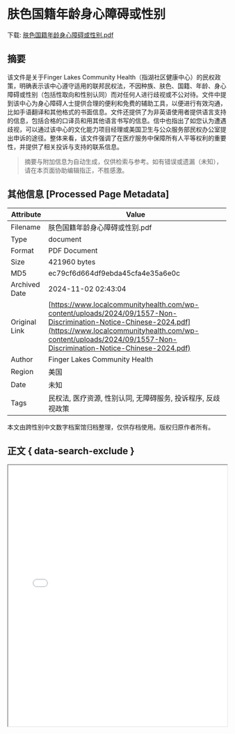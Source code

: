 # 肤色国籍年龄身心障碍或性别

<!-- tcd_download_link -->
下载: <a href="../肤色国籍年龄身心障碍或性别.pdf" download>肤色国籍年龄身心障碍或性别.pdf</a>
<!-- tcd_download_link_end -->

## 摘要

<!-- tcd_abstract -->
该文件是关于Finger Lakes Community Health（指湖社区健康中心）的民权政策，明确表示该中心遵守适用的联邦民权法，不因种族、肤色、国籍、年龄、身心障碍或性别（包括性取向和性别认同）而对任何人进行歧视或不公对待。文件中提到该中心为身心障碍人士提供合理的便利和免费的辅助工具，以便进行有效沟通，比如手语翻译和其他格式的书面信息。文件还提供了为非英语使用者提供语言支持的信息，包括合格的口译员和用其他语言书写的信息。信中也指出了如您认为遭遇歧视，可以通过该中心的文化能力项目经理或美国卫生与公众服务部民权办公室提出申诉的途径。整体来看，该文件强调了在医疗服务中保障所有人平等权利的重要性，并提供了相关投诉与支持的联系信息。

<!-- tcd_abstract_end -->

> 摘要与附加信息为自动生成，仅供检索与参考。如有错误或遗漏（未知），请在本页面协助编辑指正，不胜感激。

## 其他信息 [Processed Page Metadata]

| Attribute       | Value                                  |
|-----------------|----------------------------------------|
| Filename        | 肤色国籍年龄身心障碍或性别.pdf                             |
| Type            | document                                 |
| Format          | PDF Document                               |
| Size            | 421960 bytes                           |
| MD5             | ec79cf6d664df9ebda45cfa4e35a6e0c                                  |
| Archived Date   | 2024-11-02 02:43:04                             |
| Original Link   | [https://www.localcommunityhealth.com/wp-content/uploads/2024/09/1557-Non-Discrimination-Notice-Chinese-2024.pdf](https://www.localcommunityhealth.com/wp-content/uploads/2024/09/1557-Non-Discrimination-Notice-Chinese-2024.pdf)                         |
| Author          | Finger Lakes Community Health                               |
| Region          | 美国                               |
| Date            | 未知                                 |
| Tags            | 民权法, 医疗资源, 性别认同, 无障碍服务, 投诉程序, 反歧视政策                                 |

本文由跨性别中文数字档案馆归档整理，仅供存档使用。版权归原作者所有。


## 正文 { data-search-exclude }

<!-- tcd_main_text -->
<iframe src="../肤色国籍年龄身心障碍或性别.pdf" width="100%" height="600px">
    <p>无法显示PDF，请下载查看。</p>
</iframe>
<!-- tcd_main_text_end -->

